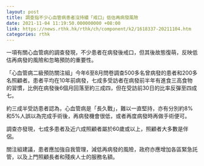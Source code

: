 ```yaml
---
layout: post
title: 調查指不少心血管病患者沒持續「戒口」低估再病發風險
date: 2021-11-04 11:19:50.000000000 +08:00
link: https://news.rthk.hk/rthk/ch/component/k2/1618337-20211104.htm
categories: rthk
---
```


一項有關心血管病的調查發現，不少患者在病發後戒口，但其後故態復萌，反映低估再病發的風險和忽略預防的重要性。

「心血管病二級預防關注組」今年6至8月問卷調查500多名曾病發的患者和200多名照顧者。患者平均在10年前病發，七成多受訪者在病發前半年有進食三高食物的習慣，比例在病發後6個月回落至約三成四，但在受訪前30日的比率反彈至四成七。

約三成半受訪患者認為，心血管病是「長久戰」，難以一直堅持，亦有分別約8%和5%人誤以為完成手術後，再病發機會很低，或者再度病發時再做手術便可。

調查亦發現，七成多患者及近六成照顧者屬於60歲或以上，照顧者大多數是伴侶。

關注組建議，患者應加強自我管理，減低再病發的風險，政府亦應增加各區緊急託管，以及上門照顧長者和殘疾人士的服務名額。
